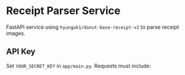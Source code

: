# Receipt Parser Service

FastAPI service using `hyunguk1/donut-base-receipt-v2` to parse receipt images.

## API Key

Set `YOUR_SECRET_KEY` in `app/main.py`. Requests must include:

